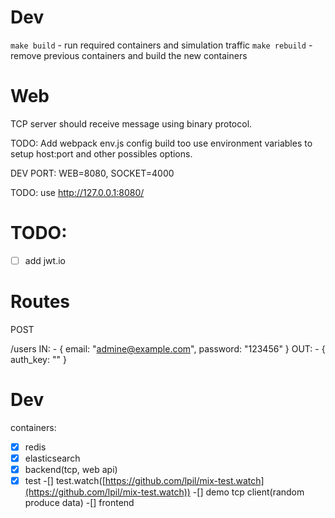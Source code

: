 # Dev

`make build` - run required containers and simulation traffic
`make rebuild` - remove previous containers and build the new containers

# Web

TCP server should receive message using binary protocol.

TODO: Add webpack env.js config build too use environment variables
to setup host:port and other possibles options.

DEV PORT: WEB=8080, SOCKET=4000

TODO: use http://127.0.0.1:8080/


# TODO:

- [ ] add jwt.io


# Routes

POST

/users
  IN:
    - { email: "admine@example.com", password: "123456" }
  OUT:
    - { auth_key: "<key>" }

# Dev

containers:
  -[x] redis
  -[x] elasticsearch
  -[x] backend(tcp, web api)
  -[x] test
  -[] test.watch([https://github.com/lpil/mix-test.watch](https://github.com/lpil/mix-test.watch))
  -[] demo tcp client(random produce data)
  -[] frontend
